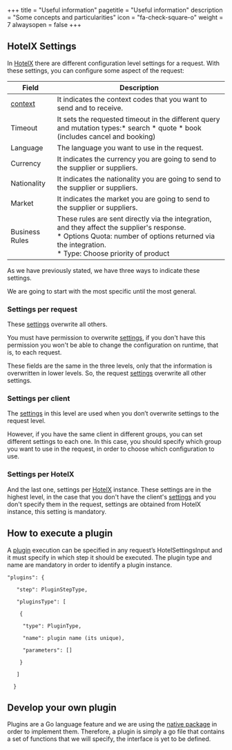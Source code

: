 +++
title = "Useful information"
pagetitle = "Useful information"
description = "Some concepts and particularities"
icon = "fa-check-square-o"
weight = 7
alwaysopen = false
+++

## HotelX Settings

In [HotelX](/hotel-x/) there are different configuration level settings for a request. With these settings, you can configure some aspect of the request:


| Field  | Description |
|----|-----|
| [context](/hotel-x/concepts/accesses-supplier-context/#context) | It indicates the context codes that you want to send and to receive.|
| Timeout | It sets the requested timeout in the different query and mutation types:* search * quote * book (includes cancel and booking) |
|Language|The language you want to use in the request.|
|Currency|It indicates the currency you are going to send to the supplier or suppliers.|
|Nationality|It indicates the nationality you are going to send to the supplier or suppliers.|
|Market|It indicates the market you are going to send to the supplier or suppliers.|
|Business Rules|These rules are sent directly via the integration, and they affect the supplier's response.<br>* Options Quota: number of options returned via the integration.<br>* Type: Choose priority of product |

As we have previously stated, we have three ways to indicate these settings.

We are going to start with the most specific until the most general.

### Settings per request

These [settings](/hotel-x/concepts/settings/) overwrite all others.

You must have permission to overwrite [settings](/hotel-x/concepts/settings/), if you don't have this permission you won't be able to change the configuration on runtime, that is, to each request.

These fields are the same in the three levels, only that the information is overwritten in lower levels. So, the request [settings](/hotel-x/concepts/settings/) overwrite all other settings.

### Settings per client

The [settings](/hotel-x/concepts/settings/) in this level are used when you don’t overwrite settings to the request level.

However, if you have the same client in different groups, you can set different settings to each one. In this case, you should specify which group you want to use in the request, in order to choose which configuration to use.

### Settings per HotelX

And the last one, settings per [HotelX](/hotel-x/) instance. These settings are in the highest level, in the case that you don't have the client's [settings](/hotel-x/concepts/settings/) and you don't specify them in the request, settings are obtained from HotelX instance, this setting is mandatory.

## How to execute a plugin

A [plugin](/hotel-x/plugins/) execution can be specified in any request’s HotelSettingsInput and it must specify in which step it should be executed. The plugin type and name are mandatory in order to identify a plugin instance.

```
"plugins": {

   "step": PluginStepType,

   "pluginsType": [

    {

     "type": PluginType,

     "name": plugin name (its unique),

     "parameters": []

    }

   ]

  }
```

## Develop your own plugin

Plugins are a Go language feature and we are using the [native package](https://golang.org/pkg/plugin/) in order to implement them. Therefore, a plugin is simply a go file that contains a set of functions that we will specify, the interface is yet to be defined.
